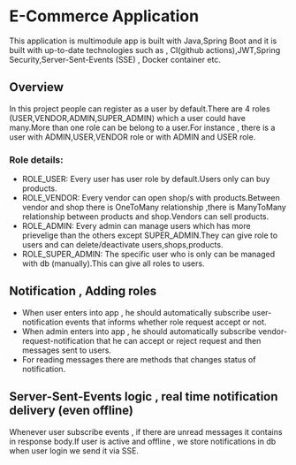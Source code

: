 # E-Commerce Application 
This application is multimodule app is built with Java,Spring Boot and it is built with up-to-date technologies such as , CI(github actions),JWT,Spring Security,Server-Sent-Events (SSE) , Docker container etc.
## Overview
In this project people can register as a user by default.There are 4 roles (USER,VENDOR,ADMIN,SUPER_ADMIN) which a user could have many.More than one role can be belong to a user.For instance , there is a user with ADMIN,USER,VENDOR role or with ADMIN and USER role.
### Role details:
- ROLE_USER: Every user has user role by default.Users only can buy products.
- ROLE_VENDOR: Every vendor can open shop/s with products.Between vendor and shop there is OneToMany relationship ,there is ManyToMany relationship between products and shop.Vendors can sell products.
- ROLE_ADMIN: Every admin can manage users which has more prievelige than the others except SUPER_ADMIN.They can give role to users and can delete/deactivate users,shops,products.
- ROLE_SUPER_ADMIN: The specific user who is only can be managed with db (manually).This can give all roles to users.
## Notification , Adding roles
- When user enters into app , he should automatically subscribe user-notification events that informs whether role request accept or not.
- When admin enters into app , he should automatically subscribe vendor-request-notification that he can accept or reject request and then messages sent to users.
- For reading messages there are methods that changes status of notification.
## Server-Sent-Events logic , real time notification delivery (even offline)
Whenever user subscribe events , if there are unread messages it contains in response body.If user is active and offline , we store notifications in db when user login we send it via SSE. 
